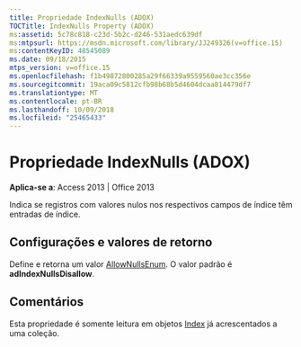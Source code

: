 ```yaml
---
title: Propriedade IndexNulls (ADOX)
TOCTitle: IndexNulls Property (ADOX)
ms:assetid: 5c78c818-c23d-5b2c-d246-531aedc639df
ms:mtpsurl: https://msdn.microsoft.com/library/JJ249326(v=office.15)
ms:contentKeyID: 48545089
ms.date: 09/18/2015
mtps_version: v=office.15
ms.openlocfilehash: f1b49872800285a29f66339a9559560ae3cc356e
ms.sourcegitcommit: 19aca09c5812cfb98b68b5d4604dcaa814479df7
ms.translationtype: MT
ms.contentlocale: pt-BR
ms.lasthandoff: 10/09/2018
ms.locfileid: "25465433"
---
```

# <a name="indexnulls-property-adox"></a>Propriedade IndexNulls (ADOX)


**Aplica-se a**: Access 2013 | Office 2013

Indica se registros com valores nulos nos respectivos campos de índice têm entradas de índice.

## <a name="settings-and-return-values"></a>Configurações e valores de retorno

Define e retorna um valor [AllowNullsEnum](allownullsenum.md). O valor padrão é **adIndexNullsDisallow**.

## <a name="remarks"></a>Comentários

Esta propriedade é somente leitura em objetos [Index](index-object-adox.md) já acrescentados a uma coleção.

